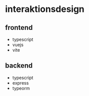 # interaktionsdesign

## frontend

- typescript
- vuejs
- vite

## backend

- typescript
- express
- typeorm
